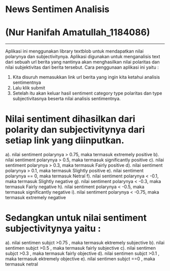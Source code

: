 # News Sentimen Analisis
# (Nur Hanifah Amatullah_1184086)
---
Aplikasi ini menggunakan library textblob untuk mendapatkan nilai polarynya dan subjectivitynya.
Aplikasi digunakan untuk menganalisis text dari sebuah url berita yang nantinya akan menghasilkan nilai polaritas dan nilai subjektivitas dari berita tersebut.
Cara penggunaan aplikasi ini yaitu :
1. Kita disuruh memasukkan link url berita yang ingin kita ketahui analisis sentimentnya
2. Lalu klik submit
3. Setelah itu akan keluar hasil sentiment category type polaritas dan type subjectivitasnya beserta nilai analisis sentimentnya. 
# Nilai sentiment dihasilkan dari polarity dan subjectivitynya dari setiap link yang diinputkan.
a). nilai sentiment polarynya > 0.75, maka termasuk extremely positive
b). nilai sentiment polarynya > 0.5, maka termasuk significantly positive
c). nilai sentiment polarynya > 0.3, maka termasuk Fairly positive
d). nilai sentiment polarynya > 0.1, maka termasuk Slightly positive
e). nilai sentiment polarynya == 0, maka termasuk Netral
f). nilai sentiment polarynya < -0.1, maka termasuk Slightly negative
g). nilai sentiment polarynya < -0.3, maka termasuk Fairly negative
h). nilai sentiment polarynya < -0.5, maka termasuk significantly negative
i). nilai sentiment polarynya < -0.75, maka termasuk extremely negative
# Sedangkan untuk nilai sentiment subjectivitynya yaitu :
a). nilai sentimen subjct >0.75 , maka termasuk ektremely subjective
b). nilai sentimen subjct >0.5 , maka termasuk fairly subjective
c). nilai sentimen subjct >0.3 , maka termasuk fairly objective
d). nilai sentimen subjct >0.1 , maka termasuk ektremely objective
e). nilai sentimen subjct ==0 , maka termasuk netral
